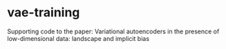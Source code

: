 # vae-training
Supporting code to the paper: Variational autoencoders in the presence of low-dimensional data: landscape and implicit bias
